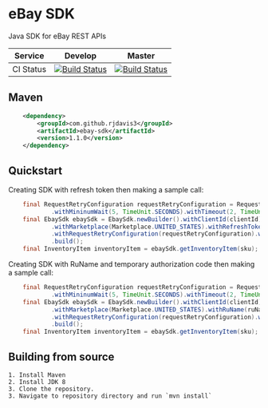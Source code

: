 # eBay SDK

Java SDK for eBay REST APIs

| Service   | Develop | Master |
|-----------|---------|--------|
| CI Status | [![Build Status](https://travis-ci.org/rjdavis3/ebay-sdk.svg?branch=develop)](https://travis-ci.org/rjdavis3/ebay-sdk) | [![Build Status](https://travis-ci.org/rjdavis3/ebay-sdk.svg?branch=master)](https://travis-ci.org/rjdavis3/ebay-sdk) |

## Maven
```xml
	<dependency>
	    <groupId>com.github.rjdavis3</groupId>
	    <artifactId>ebay-sdk</artifactId>
	    <version>1.1.0</version>
	</dependency>
```

## Quickstart
Creating SDK with refresh token then making a sample call:

```java
	final RequestRetryConfiguration requestRetryConfiguration = RequestRetryConfiguration.newBuilder()
			.withMininumWait(5, TimeUnit.SECONDS).withTimeout(2, TimeUnit.MINUTES).build();
	final EbaySdk ebaySdk = EbaySdk.newBuilder().withClientId(clientId).withClientSecret(clientSecret)
			.withMarketplace(Marketplace.UNITED_STATES).withRefreshToken(refreshToken)
			.withRequestRetryConfiguration(requestRetryConfiguration).withSandbox(false)
			.build();
	final InventoryItem inventoryItem = ebaySdk.getInventoryItem(sku);
```

Creating SDK with RuName and temporary authorization code then making a sample call:

```java
	final RequestRetryConfiguration requestRetryConfiguration = RequestRetryConfiguration.newBuilder()
			.withMininumWait(5, TimeUnit.SECONDS).withTimeout(2, TimeUnit.MINUTES).build();
	final EbaySdk ebaySdk = EbaySdk.newBuilder().withClientId(clientId).withClientSecret(clientSecret)
			.withMarketplace(Marketplace.UNITED_STATES).withRuName(ruName).withCode(authorizationCode)
			.withRequestRetryConfiguration(requestRetryConfiguration).withSandbox(false)
			.build();
	final InventoryItem inventoryItem = ebaySdk.getInventoryItem(sku);
```

## Building from source

	1. Install Maven
	2. Install JDK 8
	3. Clone the repository.
	3. Navigate to repository directory and run `mvn install`

